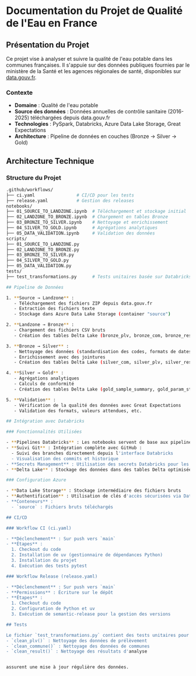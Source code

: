 # Documentation du Projet de Qualité de l'Eau en France

## Présentation du Projet

Ce projet vise à analyser et suivre la qualité de l'eau potable dans les communes françaises. Il s'appuie sur des données publiques fournies par le ministère de la Santé et les agences régionales de santé, disponibles sur [data.gouv.fr](https://www.data.gouv.fr).

### Contexte
- **Domaine** : Qualité de l'eau potable
- **Source des données** : Données annuelles de contrôle sanitaire (2016-2025) téléchargées depuis data.gouv.fr
- **Technologies** : PySpark, Databricks, Azure Data Lake Storage, Great Expectations
- **Architecture** : Pipeline de données en couches (Bronze → Silver → Gold)

## Architecture Technique

### Structure du Projet

```bash
.github/workflows/
├── ci.yaml                # CI/CD pour les tests
├── release.yaml           # Gestion des releases
notebooks/
├── 01_SOURCE_TO_LANDZONE.ipynb  # Téléchargement et stockage initial
├── 02_LANDZONE_TO_BRONZE.ipynb  # Chargement en tables Bronze
├── 03_BRONZE_TO_SILVER.ipynb    # Nettoyage et enrichissement
├── 04_SILVER_TO_GOLD.ipynb      # Agrégations analytiques
├── 05_DATA_VALIDATION.ipynb     # Validation des données
scripts/
├── 01_SOURCE_TO_LANDZONE.py
├── 02_LANDZONE_TO_BRONZE.py
├── 03_BRONZE_TO_SILVER.py
├── 04_SILVER_TO_GOLD.py
├── 05_DATA_VALIDATION.py
tests/
├── test_transformations.py      # Tests unitaires basée sur Databricks et Azure. L'intégration Git permet une gestion efficace du code, tandis que les pipelines automatisés 

## Pipeline de Données

1. **Source → Landzone** :
   - Téléchargement des fichiers ZIP depuis data.gouv.fr
   - Extraction des fichiers texte
   - Stockage dans Azure Data Lake Storage (container "source")

2. **Landzone → Bronze** :
   - Chargement des fichiers CSV bruts
   - Création des tables Delta Lake (bronze_plv, bronze_com, bronze_result)

3. **Bronze → Silver** :
   - Nettoyage des données (standardisation des codes, formats de dates)
   - Enrichissement avec des jointures
   - Création des tables Delta Lake (silver_com, silver_plv, silver_result)

4. **Silver → Gold** :
   - Agrégations analytiques
   - Calculs de conformité
   - Création des tables Delta Lake (gold_sample_summary, gold_param_stats, etc.)

5. **Validation** :
   - Vérification de la qualité des données avec Great Expectations
   - Validation des formats, valeurs attendues, etc.

## Intégration avec Databricks

### Fonctionnalités Utilisées

- **Pipelines Databricks** : Les notebooks servent de base aux pipelines de données configurés dans Databricks
- **Suivi Git** : Intégration complète avec GitHub :
  - Suivi des branches directement depuis l'interface Databricks
  - Visualisation des commits et historique
- **Secrets Management** : Utilisation des secrets Databricks pour les clés d'accès Azure
- **Delta Lake** : Stockage des données dans des tables Delta optimisées

### Configuration Azure

- **Data Lake Storage** : Stockage intermédiaire des fichiers bruts
- **Authentification** : Utilisation de clés d'accès sécurisées via Databricks Secrets
- **Conteneurs** :
  - `source` : Fichiers bruts téléchargés

## CI/CD

### Workflow CI (ci.yaml)

- **Déclenchement** : Sur push vers `main` 
- **Étapes** :
  1. Checkout du code
  2. Installation de uv (gestionnaire de dépendances Python)
  3. Installation du projet
  4. Exécution des tests pytest

### Workflow Release (release.yaml)

- **Déclenchement** : Sur push vers `main`
- **Permissions** : Écriture sur le dépôt
- **Étapes** :
  1. Checkout du code
  2. Configuration de Python et uv
  3. Exécution de semantic-release pour la gestion des versions

## Tests

Le fichier `test_transformations.py` contient des tests unitaires pour les fonctions de nettoyage :
- `clean_plv()` : Nettoyage des données de prélèvement
- `clean_commune()` : Nettoyage des données de communes
- `clean_result()` : Nettoyage des résultats d'analyse


assurent une mise à jour régulière des données.